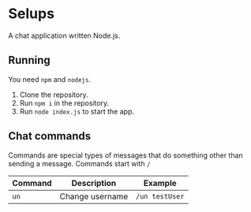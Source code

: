# Selups
A chat application written Node.js.

## Running
You need `npm` and `nodejs`.

1. Clone the repository.
2. Run `npm i` in the repository.
3. Run `node index.js` to start the app.

## Chat commands
Commands are special types of messages that do something other than sending a message. Commands start with `/`

| Command | Description | Example |
| ------- | ----------- | ------- |
| `un` | Change username | `/un testUser` |
